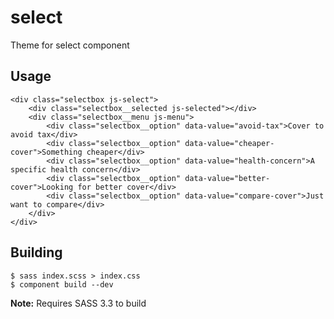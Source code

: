# select

Theme for select component

## Usage

    <div class="selectbox js-select">
        <div class="selectbox__selected js-selected"></div>
        <div class="selectbox__menu js-menu">
            <div class="selectbox__option" data-value="avoid-tax">Cover to avoid tax</div>
            <div class="selectbox__option" data-value="cheaper-cover">Something cheaper</div>
            <div class="selectbox__option" data-value="health-concern">A specific health concern</div>
            <div class="selectbox__option" data-value="better-cover">Looking for better cover</div>
            <div class="selectbox__option" data-value="compare-cover">Just want to compare</div>
        </div>
    </div>

## Building

    $ sass index.scss > index.css
    $ component build --dev

**Note:** Requires SASS 3.3 to build
